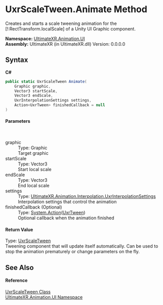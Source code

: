 # UxrScaleTween.Animate Method 
 

Creates and starts a scale tweening animation for the [!:RectTransform.localScale] of a Unity UI Graphic component.

**Namespace:**&nbsp;<a href="N_UltimateXR_Animation_UI">UltimateXR.Animation.UI</a><br />**Assembly:**&nbsp;UltimateXR (in UltimateXR.dll) Version: 0.0.0.0

## Syntax

**C#**<br />
``` C#
public static UxrScaleTween Animate(
	Graphic graphic,
	Vector3 startScale,
	Vector3 endScale,
	UxrInterpolationSettings settings,
	Action<UxrTween> finishedCallback = null
)
```


#### Parameters
&nbsp;<dl><dt>graphic</dt><dd>Type: Graphic<br />Target graphic</dd><dt>startScale</dt><dd>Type: Vector3<br />Start local scale</dd><dt>endScale</dt><dd>Type: Vector3<br />End local scale</dd><dt>settings</dt><dd>Type: <a href="T_UltimateXR_Animation_Interpolation_UxrInterpolationSettings">UltimateXR.Animation.Interpolation.UxrInterpolationSettings</a><br />Interpolation settings that control the animation</dd><dt>finishedCallback (Optional)</dt><dd>Type: <a href="https://docs.microsoft.com/dotnet/api/system.action-1" target="_blank" rel="noopener noreferrer">System.Action</a>(<a href="T_UltimateXR_Animation_UI_UxrTween">UxrTween</a>)<br />Optional callback when the animation finished</dd></dl>

#### Return Value
Type: <a href="T_UltimateXR_Animation_UI_UxrScaleTween">UxrScaleTween</a><br />Tweening component that will update itself automatically. Can be used to stop the animation prematurely or change parameters on the fly.

## See Also


#### Reference
<a href="T_UltimateXR_Animation_UI_UxrScaleTween">UxrScaleTween Class</a><br /><a href="N_UltimateXR_Animation_UI">UltimateXR.Animation.UI Namespace</a><br />